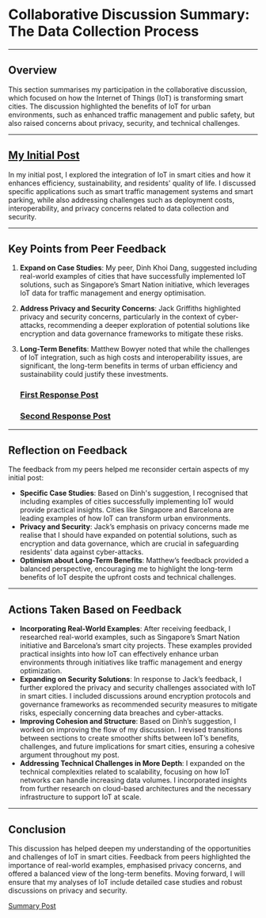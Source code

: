 # Collaborative Discussion Summary: The Data Collection Process

---

## Overview
This section summarises my participation in the collaborative discussion, which focused on how the Internet of Things (IoT) is transforming smart cities. The discussion highlighted the benefits of IoT for urban environments, such as enhanced traffic management and public safety, but also raised concerns about privacy, security, and technical challenges.

---

## [My Initial Post](../Collaborative_Discussion_1/Posts/initial-post.md)

In my initial post, I explored the integration of IoT in smart cities and how it enhances efficiency, sustainability, and residents' quality of life. I discussed specific applications such as smart traffic management systems and smart parking, while also addressing challenges such as deployment costs, interoperability, and privacy concerns related to data collection and security.

---

## Key Points from Peer Feedback
1. **Expand on Case Studies**: My peer, Dinh Khoi Dang, suggested including real-world examples of cities that have successfully implemented IoT solutions, such as Singapore’s Smart Nation initiative, which leverages IoT data for traffic management and energy optimisation.

2. **Address Privacy and Security Concerns**: Jack Griffiths highlighted privacy and security concerns, particularly in the context of cyber-attacks, recommending a deeper exploration of potential solutions like encryption and data governance frameworks to mitigate these risks.

3. **Long-Term Benefits**: Matthew Bowyer noted that while the challenges of IoT integration, such as high costs and interoperability issues, are significant, the long-term benefits in terms of urban efficiency and sustainability could justify these investments.

   ### [First Response Post](../Collaborative_Discussion_1/Posts/peer-response1.md)

   ### [Second Response Post](../Collaborative_Discussion_1/Posts/peer-response2.md)

---

## Reflection on Feedback
The feedback from my peers helped me reconsider certain aspects of my initial post:
- **Specific Case Studies**: Based on Dinh's suggestion, I recognised that including examples of cities successfully implementing IoT would provide practical insights. Cities like Singapore and Barcelona are leading examples of how IoT can transform urban environments.
- **Privacy and Security**: Jack’s emphasis on privacy concerns made me realise that I should have expanded on potential solutions, such as encryption and data governance, which are crucial in safeguarding residents' data against cyber-attacks.
- **Optimism about Long-Term Benefits**: Matthew’s feedback provided a balanced perspective, encouraging me to highlight the long-term benefits of IoT despite the upfront costs and technical challenges.

---

## Actions Taken Based on Feedback

- **Incorporating Real-World Examples**: After receiving feedback, I researched real-world examples, such as Singapore’s Smart Nation initiative and Barcelona’s smart city projects. These examples provided practical insights into how IoT can effectively enhance urban environments through initiatives like traffic management and energy optimization.
- **Expanding on Security Solutions**: In response to Jack’s feedback, I further explored the privacy and security challenges associated with IoT in smart cities. I included discussions around encryption protocols and governance frameworks as recommended security measures to mitigate risks, especially concerning data breaches and cyber-attacks.
- **Improving Cohesion and Structure**: Based on Dinh’s suggestion, I worked on improving the flow of my discussion. I revised transitions between sections to create smoother shifts between IoT’s benefits, challenges, and future implications for smart cities, ensuring a cohesive argument throughout my post.
- **Addressing Technical Challenges in More Depth**: I expanded on the technical complexities related to scalability, focusing on how IoT networks can handle increasing data volumes. I incorporated insights from further research on cloud-based architectures and the necessary infrastructure to support IoT at scale.

---

## Conclusion
This discussion has helped deepen my understanding of the opportunities and challenges of IoT in smart cities. Feedback from peers highlighted the importance of real-world examples, emphasised privacy concerns, and offered a balanced view of the long-term benefits. Moving forward, I will ensure that my analyses of IoT include detailed case studies and robust discussions on privacy and security.

[Summary Post](../Collaborative_Discussion_1/Posts/summary-post.md)
